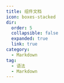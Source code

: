 ```yaml
---
title: 组件文档
icon: boxes-stacked
dir:
  order: 5
  collapsible: false
  expanded: true
  link: true
category:
  - Markdown
tag:
  - 语法
  - Markdown
---
```


